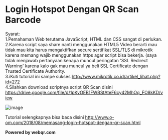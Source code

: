 # Login Hotspot Dengan QR Scan Barcode

Syarat:<br>
1.Pemahaman Web terutama JavaScript, HTML dan CSS sangat di perlukan.<br>
2.Karena script saya share nanti menggunakan HTML5 Video berarti mau tidak mau kita harus mengaktifkan secure sertifikat SSL/TLS di mikrotik karena memang wajib menggunakan https agar script bisa bekerja. (saya tidak menjawab pertanyaan kenapa muncul peringatan 'SSL Redirect Warning' karena kalo gak mau muncul ya beli SSL Certificate dengan Trusted Certificate Authority.<br>
3.iKuti tutorial ini sampe sukses http://www.mikrotik.co.id/artikel_lihat.php?id=272<br>
4.Silahkan download scriptnya script QR Scan disini https://drive.google.com/file/d/1pKvOEB1FWBStAteF6cy42MhOq_FO8kKD/view<br>

![image](https://user-images.githubusercontent.com/42666125/111258828-54043680-8650-11eb-9188-c422815238b9.png)


Tutorial selengkapnya bisa baca disini http://www.o-om.com/2018/08/memasang-login-hotspot-dengan-qr-scan.html

<b>Powered by webqr.com</b>



